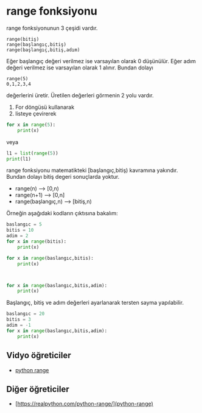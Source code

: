 # range fonksiyonu

range fonksiyonunun 3 çeşidi vardır.

	range(bitiş)
	range(başlangıç,bitiş)
	range(başlangıç,bitiş,adım)


Eğer başlangıç değeri verilmez ise varsayılan olarak 0 düşünülür.
Eğer adım değeri verilmez ise varsayılan olarak 1 alınır.
Bundan dolayı 

	range(5)
	0,1,2,3,4

değerlerini üretir.
Üretilen değerleri görmenin 2 yolu vardır.

1. For döngüsü kullanarak 
2. listeye çevirerek


```python
for x in range(5):
	print(x)
```

veya

```python
l1 = list(range(5))
print(l1)
```



range fonksiyonu matematikteki [başlangıç,bitiş) kavramına yakındır.
Bundan dolayı bitiş degeri sonuçlarda yoktur.


- range(n) --> [0,n) 
- range(n+1) --> [0,n]
- range(başlangıç,n) --> [bitiş,n) 


Örneğin aşağıdaki kodların çıktısına bakalım:

```python
baslangıc = 5
bitis = 10
adim = 2
for x in range(bitis):
	print(x)

for x in range(baslangıc,bitis):
	print(x)



for x in range(baslangıc,bitis,adim):
	print(x)
```


Başlangıç, bitiş ve adım değerleri ayarlanarak tersten sayma yapılabilir.

```python
baslangıc = 20
bitis = 3
adim = -1
for x in range(baslangıc,bitis,adim):
	print(x)
```


## Vidyo öğreticiler

- [python range](https://www.youtube.com/watch?v=FVQ_ZfUlD1o)

## Diğer öğreticiler

- [https://realpython.com/python-range/](python-range)